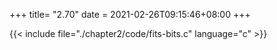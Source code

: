 +++
title= "2.70"
date = 2021-02-26T09:15:46+08:00
+++

{{< include file="./chapter2/code/fits-bits.c" language="c" >}}

